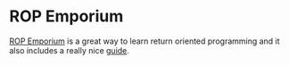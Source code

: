 # ROP Emporium

[ROP Emporium](https://ropemporium.com/) is a great way to learn return oriented programming and it also includes a really nice [guide](https://ropemporium.com/guide.html).
